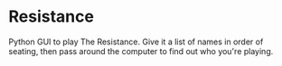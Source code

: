 Resistance
==========

Python GUI to play The Resistance. Give it a list of names in order of seating, then pass around the computer to find out who you're playing.
